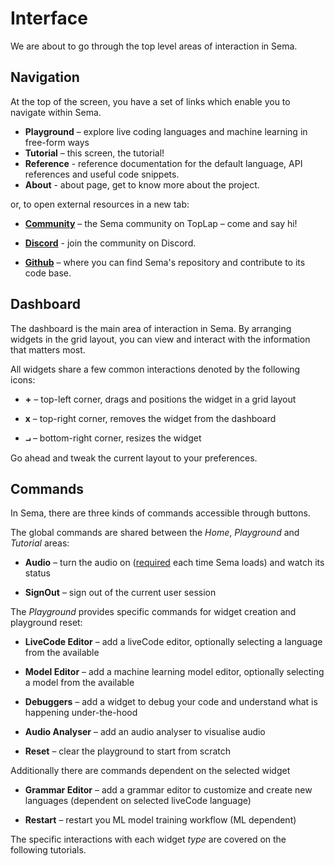 # Interface

We are about to go through the top level areas of interaction in Sema.

## Navigation ##

At the top of the screen, you have a set of links which enable you to navigate within Sema.
* **Playground** – explore live coding languages and machine learning in free-form ways
* **Tutorial** – this screen, the tutorial!
* **Reference** - reference documentation for the default language, API references and useful code snippets. 
* **About** - about page, get to know more about the project.

or, to open external resources in a new tab:
* [**Community**](https://forum.toplap.org/c/communities/sema) – the Sema community on TopLap – come and say hi!

* [**Discord**](https://discord.com/invite/nNZMJfUHrS) - join the community on Discord.

* [**Github**](https://github.com/mimic-sussex/sema) – where you can find Sema's repository and contribute to its code base.


## Dashboard ##
The dashboard is the main area of interaction in Sema. By arranging widgets in the grid layout, you can view and interact with the information that matters most.

All widgets share a few common interactions denoted by the following icons:

* **+**  – top-left corner, drags and positions the widget in a grid layout

* **x**  – top-right corner, removes the widget from the dashboard

* **⨼**  – bottom-right corner, resizes the widget

Go ahead and tweak the current layout to your preferences.

## Commands ##

In Sema, there are three kinds of commands accessible through buttons.

The global commands are shared between the *Home*, *Playground* and *Tutorial* areas:

* **Audio** – turn the audio on ([required](https://developers.google.com/web/updates/2017/09/autoplay-policy-changes#webaudio) each time Sema loads) and watch its status

* **SignOut** – sign out of the current user session

The *Playground* provides specific commands for widget creation and playground reset:

* **LiveCode Editor**  – add a liveCode editor, optionally selecting a language from the available

* **Model Editor**  – add a machine learning model editor, optionally selecting a model from the available

* **Debuggers**  – add a widget to debug your code and understand what is happening under-the-hood

* **Audio Analyser**  – add an audio analyser to visualise audio

* **Reset**  – clear the playground to start from scratch

Additionally there are commands dependent on the selected widget

* **Grammar Editor**  – add a grammar editor to customize and create new languages (dependent on selected liveCode language)

* **Restart**  – restart you ML model training workflow (ML dependent)

The specific interactions with each widget *type* are covered on the following tutorials.
